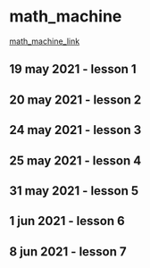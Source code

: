 # math_machine

[math_machine_link](https://www.youtube.com/watch?v=Al_WbyKFpdI&list=PL9SnRnlzoyX32lX7zNawatnGQP7IPLIi5)

## 19 may 2021 - lesson 1

## 20 may 2021 - lesson 2

## 24 may 2021 - lesson 3

## 25 may 2021 - lesson 4

## 31 may 2021 - lesson 5

## 1 jun 2021 - lesson 6

## 8 jun 2021 - lesson 7
